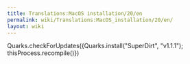 ```yaml
---
title: Translations:MacOS installation/20/en
permalink: wiki/Translations:MacOS_installation/20/en/
layout: wiki
---
```


Quarks.checkForUpdates({Quarks.install("SuperDirt", "v1.1.1");
thisProcess.recompile()})
